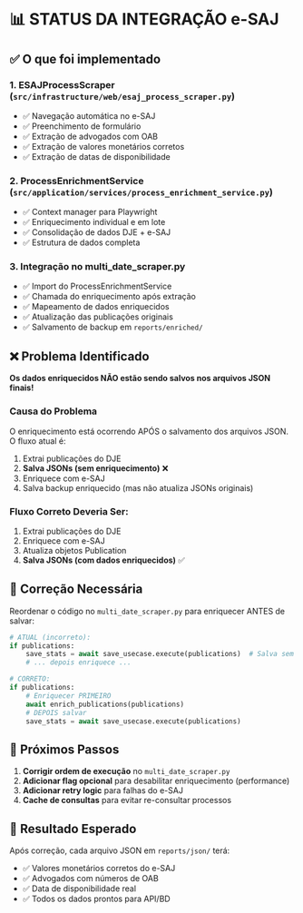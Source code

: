 # 📊 STATUS DA INTEGRAÇÃO e-SAJ

## ✅ O que foi implementado

### 1. **ESAJProcessScraper** (`src/infrastructure/web/esaj_process_scraper.py`)
- ✅ Navegação automática no e-SAJ
- ✅ Preenchimento de formulário
- ✅ Extração de advogados com OAB
- ✅ Extração de valores monetários corretos
- ✅ Extração de datas de disponibilidade

### 2. **ProcessEnrichmentService** (`src/application/services/process_enrichment_service.py`)
- ✅ Context manager para Playwright
- ✅ Enriquecimento individual e em lote
- ✅ Consolidação de dados DJE + e-SAJ
- ✅ Estrutura de dados completa

### 3. **Integração no multi_date_scraper.py**
- ✅ Import do ProcessEnrichmentService
- ✅ Chamada do enriquecimento após extração
- ✅ Mapeamento de dados enriquecidos
- ✅ Atualização das publicações originais
- ✅ Salvamento de backup em `reports/enriched/`

## ❌ Problema Identificado

**Os dados enriquecidos NÃO estão sendo salvos nos arquivos JSON finais!**

### Causa do Problema
O enriquecimento está ocorrendo APÓS o salvamento dos arquivos JSON. O fluxo atual é:

1. Extrai publicações do DJE
2. **Salva JSONs (sem enriquecimento)** ❌
3. Enriquece com e-SAJ
4. Salva backup enriquecido (mas não atualiza JSONs originais)

### Fluxo Correto Deveria Ser:
1. Extrai publicações do DJE
2. Enriquece com e-SAJ
3. Atualiza objetos Publication
4. **Salva JSONs (com dados enriquecidos)** ✅

## 🔧 Correção Necessária

Reordenar o código no `multi_date_scraper.py` para enriquecer ANTES de salvar:

```python
# ATUAL (incorreto):
if publications:
    save_stats = await save_usecase.execute(publications)  # Salva sem enriquecimento
    # ... depois enriquece ...

# CORRETO:
if publications:
    # Enriquecer PRIMEIRO
    await enrich_publications(publications)
    # DEPOIS salvar
    save_stats = await save_usecase.execute(publications)
```

## 📝 Próximos Passos

1. **Corrigir ordem de execução** no `multi_date_scraper.py`
2. **Adicionar flag opcional** para desabilitar enriquecimento (performance)
3. **Adicionar retry logic** para falhas do e-SAJ
4. **Cache de consultas** para evitar re-consultar processos

## 🚀 Resultado Esperado

Após correção, cada arquivo JSON em `reports/json/` terá:
- ✅ Valores monetários corretos do e-SAJ
- ✅ Advogados com números de OAB
- ✅ Data de disponibilidade real
- ✅ Todos os dados prontos para API/BD 